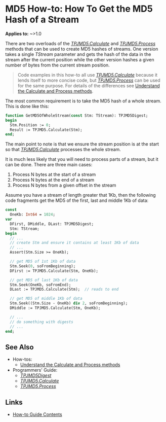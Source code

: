# MD5 How-to: How To Get the MD5 Hash of a Stream

**Applies to:** ~>1.0

There are two overloads of the [_TPJMD5.Calculate_](../API/TPJMD5-Calculate.md#tstream-versions) and [_TPJMD5.Process_](../API/TPJMD5-Process.md#tstream-versions) methods that can be used to create MD5 hashes of streams. One version takes a single _TStream_ parameter and gets the hash of the data in the stream after the current position while the other version hashes a given number of bytes from the current stream position.

> Code examples in this how-to all use  [_TPJMD5.Calculate_](../API/TPJMD5-Calculate.md#tstream-versions) because it lends itself to more concise code, but [_TPJMD5.Process_](../API/TPJMD5-Process.md#tstream-versions) can be used for the same purpose. For details of the differences see [Understand the Calculate and Process methods](./UseCalculateAndProcess.md).

The most common requirement is to take the MD5 hash of a whole stream. This is done like this:

```pascal
function GetMD5OfWholeStream(const Stm: TStream): TPJMD5Digest;
begin
  Stm.Position := 0;
  Result := TPJMD5.Calculate(Stm);
end;
```

The main point to note is that we ensure the stream position is at the start so that [_TPJMD5.Calculate_](../API/TPJMD5-Calculate.md#tstream-versions) processes the whole stream.

It is much less likely that you will need to process parts of a stream, but it can be done. There are three main cases:

1. Process N bytes at the start of a stream
2. Process N bytes at the end of a stream
3. Process N bytes from a given offset in the stream

Assume you have a stream of length greater that 1Kb, then the following code fragments get the MD5 of the first, last and middle 1Kb of data:

```pascal
const
  OneKb: Int64 = 1024;
var
  DFirst, DMiddle, DLast: TPJMD5Digest;
  Stm: TStream;
begin
  // ...
  // create Stm and ensure it contains at least 1Kb of data
  // ...
  Assert(Stm.Size >= OneKb);

  // get MD5 of 1st 1Kb of data
  Stm.Seek(0, soFromBeginning);
  DFirst := TPJMD5.Calculate(Stm, OneKb);

  // get MD5 of last 1Kb of data
  Stm.Seek(OneKb, soFromEnd);
  DLast := TPJMD5.Calculate(Stm);  // reads to end

  // get MD5 of middle 1Kb of data
  Stm.Seek((Stm.Size - OneKb) div 2, soFromBeginning);
  DMiddle := TPJMD5.Calculate(Stm, OneKb);

  // ...
  // do something with digests
  // ...
end;
```

## See Also

* How-tos:
  * [Understand the Calculate and Process methods](./UseCalculateAndProcess.md)
* Programmers' Guide:
  * [_TPJMD5Digest_](../API/TPJMD5Digest.md)
  * [_TPJMD5.Calculate_](../API/TPJMD5-Calculate.md)
  * [_TPJMD5.Process_](../API/TPJMD5-Process.md)

## Links

* [How-to Guide Contents](../HowTo.md)
